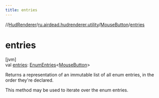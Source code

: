 ```yaml
---
title: entries
---
```

//[HudRenderer](../../../index.html)/[ru.airdead.hudrenderer.utility](../index.html)/[MouseButton](index.html)/[entries](entries.html)



# entries



[jvm]\
val [entries](entries.html): [EnumEntries](https://kotlinlang.org/api/latest/jvm/stdlib/kotlin.enums/-enum-entries/index.html)&lt;[MouseButton](index.html)&gt;



Returns a representation of an immutable list of all enum entries, in the order they're declared.



This method may be used to iterate over the enum entries.




